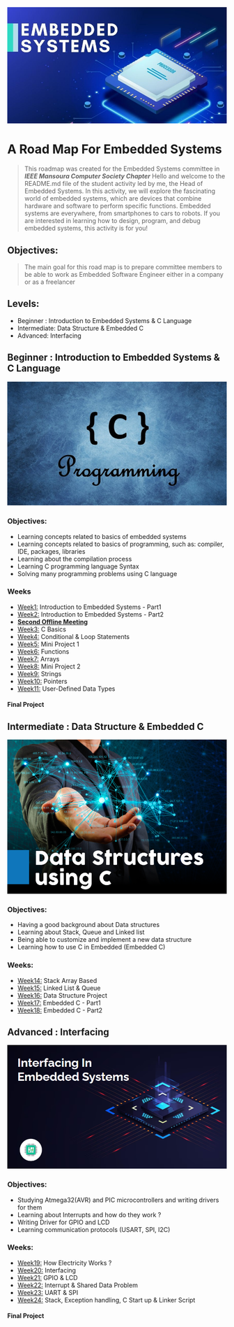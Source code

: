 <div style="display: flex;align-items:center;">
  <div><img src="Resources/Embedded_System_Intro_Types_Applications_Architecture_and_Examples.jpg" width="100%"/></div>
</div>

# A Road Map For Embedded Systems

>This roadmap was created for the Embedded Systems committee in ***IEEE Mansoura Computer Society Chapter*** Hello and welcome to the README.md file of the student activity led by me, the Head of Embedded Systems. In this activity, we will explore the fascinating world of embedded systems, which are devices that combine hardware and software to perform specific functions. Embedded systems are everywhere, from smartphones to cars to robots. If you are interested in learning how to design, program, and debug embedded systems, this activity is for you!


## Objectives:

>The main goal for this road map is to prepare committee members to be able to work as Embedded Software Engineer either in a company or as a freelancer

## Levels:


- Beginner : Introduction to Embedded Systems & C Language
- Intermediate: Data Structure & Embedded C
- Advanced: Interfacing

## Beginner : Introduction to Embedded Systems & C Language
<div style="display: flex;align-items:center;">
  <div><img src="Resources/C_Language.jpg" width="100%"/></div>
</div>


### Objectives:
- Learning concepts related to basics of embedded systems 
- Learning concepts related to basics of programming, such as: compiler, IDE, packages, libraries
- Learning about the compilation process
- Learning C programming language Syntax
- Solving many programming problems using C language
### Weeks
- [Week1:](Weeks/Week1.md) Introduction to Embedded Systems - Part1
- [Week2:](Weeks/Week2.md) Introduction to Embedded Systems - Part2
- [**Second Offline Meeting**](Weeks/2nd%20Offline%20Meeting.md)
- [Week3:](Weeks/Week3.md) C Basics
- [Week4:](Weeks/Week4.md) Conditional & Loop Statements 
- [Week5:](Weeks/Week5.md) Mini Project 1
- [Week6:](Weeks/Week6.md) Functions
- [Week7:](Weeks/Week7.md) Arrays
- [Week8:](Weeks/Week8.md) Mini Project 2
- [Week9:](Weeks/Week9.md) Strings
- [Week10:](Weeks/Week10.md) Pointers
- [Week11:](Weeks/Week11.md) User-Defined Data Types

#### Final Project
## Intermediate : Data Structure & Embedded C
<div style="display: flex;align-items:center;">
  <div><img src="Resources/Data%20Structures%20new.png" width="100%"/></div>
</div>

### Objectives:
- Having a good background about Data structures
- Learning about Stack, Queue and Linked list
- Being able to customize and implement a new data structure
- Learning how to use C in Embedded (Embedded C)

### Weeks: 
- [Week14:](Weeks/Week14.md) Stack Array Based 
- [Week15:](Weeks/Week15.md) Linked List & Queue
- [Week16:](Weeks/Week16.md) Data Structure Project
- [Week17:](Weeks/Week17.md) Embedded C - Part1
- [Week18:](Weeks/Week18.md) Embedded C - Part2

## Advanced : Interfacing
<div style="display: flex;align-items:center;">
  <div><img src="Resources/Interfacing%20New.PNG" width="100%"/></div>
</div>

### Objectives:
- Studying Atmega32(AVR) and PIC microcontrollers and writing drivers for them
- Learning about Interrupts and how do they work ?
- Writing Driver for GPIO and LCD
- Learning communication protocols (USART, SPI, I2C)

### Weeks:
- [Week19:](Weeks/Week19.md) How Electricity Works ?
- [Week20:](Weeks/Week20.md) Interfacing 
- [Week21:](Weeks/Week21.md) GPIO & LCD
- [Week22:](Weeks/Week22.md) Interrupt & Shared Data Problem
- [Week23:](Weeks/Week23.md) UART & SPI
- [Week24:](Weeks/Week24.md) Stack, Exception handling, C Start up & Linker Script

#### Final Project
